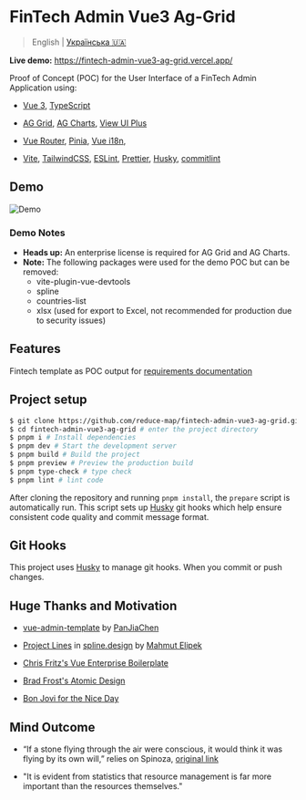# FinTech Admin Vue3 Ag-Grid

> English | [Українська 🇺🇦](./README-ua.md)

**Live demo:** https://fintech-admin-vue3-ag-grid.vercel.app/

Proof of Concept (POC) for the User Interface of a FinTech Admin Application using:

- [Vue 3](https://v3.vuejs.org/), [TypeScript](https://www.typescriptlang.org/)

- [AG Grid](https://www.ag-grid.com/), [AG Charts](https://charts.ag-grid.com/), [View UI Plus](https://iviewui.com/view-ui-plus/component/view/tree)

- [Vue Router](https://router.vuejs.org/), [Pinia](https://pinia.esm.dev/), [Vue i18n](https://vue-i18n.intlify.dev/),

- [Vite](https://vitejs.dev/), [TailwindCSS](https://tailwindcss.com/), [ESLint](https://eslint.org/), [Prettier](https://prettier.io/), [Husky](https://typicode.github.io/husky/#/), [commitlint](https://commitlint.js.org/)

## Demo

![Demo](https://github.com/reduce-map/fintech-admin-vue3-ag-grid/blob/main/docs/demo-%231-all-pages.gif)

### Demo Notes

- **Heads up:** An enterprise license is required for AG Grid and AG Charts.
- **Note:** The following packages were used for the demo POC but can be removed:
  - vite-plugin-vue-devtools
  - spline
  - countries-list
  - xlsx (used for export to Excel, not recommended for production due to security issues)

## Features

Fintech template as POC output for [requirements documentation](./docs/srs.md)

## Project setup

```bash
$ git clone https://github.com/reduce-map/fintech-admin-vue3-ag-grid.git # clone the project
$ cd fintech-admin-vue3-ag-grid # enter the project directory
$ pnpm i # Install dependencies
$ pnpm dev # Start the development server
$ pnpm build # Build the project
$ pnpm preview # Preview the production build
$ pnpm type-check # type check
$ pnpm lint # lint code
```

After cloning the repository and running `pnpm install`, the `prepare` script is automatically run. This script sets up [Husky](https://typicode.github.io/husky/#/) git hooks which help ensure consistent code quality and commit message format.

## Git Hooks

This project uses [Husky](https://typicode.github.io/husky/#/) to manage git hooks. When you commit or push changes.

## Huge Thanks and Motivation

- [vue-admin-template](https://github.com/PanJiaChen/vue-admin-template/) by [PanJiaChen](https://github.com/PanJiaChen)

- [Project Lines](https://app.spline.design/community/file/b45dff34-af2a-4bf8-bee4-6b8682ac7788) in [spline.design](https://spline.design/) by [Mahmut Elipek](https://app.spline.design/@mahmutelipek)

- [Chris Fritz's Vue Enterprise Boilerplate](https://github.com/bencodezen/vue-enterprise-boilerplate)

- [Brad Frost's Atomic Design](https://atomicdesign.bradfrost.com/)

- [Bon Jovi for the Nice Day](https://www.youtube.com/watch?v=uCg2BoKiuOM)

## Mind Outcome

- “If a stone flying through the air were conscious, it would think it was flying by its own will,” relies on Spinoza, [original link](https://www.faculty.umb.edu/gary_zabel/Courses/Spinoza/Texts/Spinoza/let6258.htm)

- "It is evident from statistics that resource management is far more important than the resources themselves."
